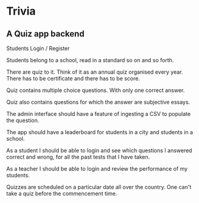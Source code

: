 # Trivia

A Quiz app backend
---
Students Login / Register

Students belong to a school, read in a standard so on and so forth.

There are quiz to it. Think of it as an annual quiz organised every year. There has to be certificate and there has to be score.

Quiz contains multiple choice questions. With only one correct answer.

Quiz also contains questions for which the answer are subjective essays.

The admin interface should have a feature of ingesting a CSV to populate the question.

The app should have a leaderboard for students in a city and students in a school.

As a student I should be able to login and see which questions I answered correct and wrong, for all the past tests that I have taken.

As a teacher I should be able to login and review the performance of my students.

Quizzes are scheduled on a particular date all over the country. One can't take a quiz before the commencement time.
